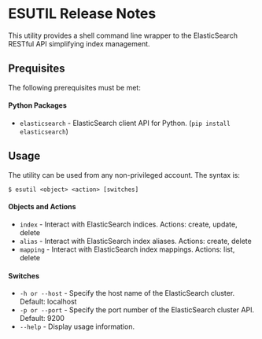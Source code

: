 ESUTIL Release Notes
====================

This utility provides a shell command line wrapper to the ElasticSearch RESTful API simplifying index management.

Prequisites
-----------

The following prerequisites must be met:

#### Python Packages

- `elasticsearch` - ElasticSearch client API for Python.  (`pip install elasticsearch`)

Usage
-----

The utility can be used from any non-privileged account.  The syntax is:

    $ esutil <object> <action> [switches]

#### Objects and Actions

- `index` - Interact with ElasticSearch indices.  Actions: create, update, delete
- `alias` - Interact with ElasticSearch index aliases.  Actions:  create, delete
- `mapping` - Interact with ElasticSearch index mappings.  Actions: list, delete

#### Switches

- `-h or --host` - Specify the host name of the ElasticSearch cluster.  Default: localhost
- `-p or --port` - Specify the port number of the ElasticSearch cluster API.  Default: 9200
- `--help` - Display usage information.

